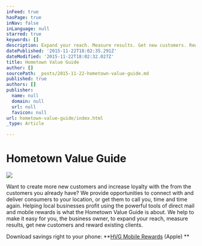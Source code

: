 ```yaml
---
inFeed: true
hasPage: true
inNav: false
inLanguage: null
starred: true
keywords: []
description: Expand your reach. Measure results. Get new customers. Reward the ones you have.
datePublished: '2015-11-22T18:02:35.291Z'
dateModified: '2015-11-22T18:02:32.027Z'
title: Hometown Value Guide
author: []
sourcePath: _posts/2015-11-22-hometown-value-guide.md
published: true
authors: []
publisher:
  name: null
  domain: null
  url: null
  favicon: null
url: hometown-value-guide/index.html
_type: Article

---
```

# **Hometown Value Guide**
![](https://the-grid-user-content.s3-us-west-2.amazonaws.com/10464487-408e-430a-b144-0ee733a83ad4.jpg)

Want to create more new customers and increase loyalty with the from the customers you already have? We provide opportunities to connect with and deliver consumers to your location, or get them to call you, time and time again. Helping local businesses profit using the powerful tools of direct mail and mobile rewards is what the Hometown Value Guide is about. We help to make it easy for you, the business owner, to expand your reach, measure results, get new customers and reward existing clients.

Download savings right to your phone: **[HVG Mobile Rewards][0] (Apple) **

[0]: https://itunes.apple.com/us/app/deals-around-town/id1020615756?mt=8